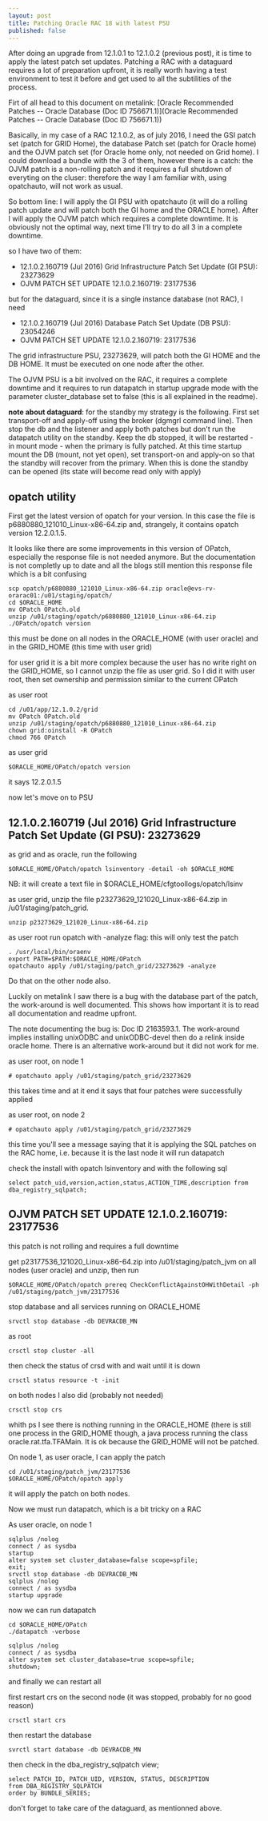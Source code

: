 ```yaml
---
layout: post
title: Patching Oracle RAC 18 with latest PSU
published: false
---
```


After doing an upgrade from 12.1.0.1 to 12.1.0.2 (previous post), it is time to apply the latest patch set updates. Patching a RAC with a dataguard requires a lot of preparation upfront, it is really worth having a test environment to test it before and get used to all the subtilities of the process.
<!--more-->

Firt of all head to this document on metalink: [Oracle Recommended Patches -- Oracle Database (Doc ID 756671.1)](Oracle Recommended Patches -- Oracle Database (Doc ID 756671.1))

Basically, in my case of a RAC 12.1.0.2, as of july 2016, I need the GSI patch set (patch for GRID Home), the database Patch set (patch for Oracle home) and the OJVM patch set (for Oracle home only, not needed on Grid home). I could download a bundle with the 3 of them, however there is a catch: the OJVM patch is a non-rolling patch and it requires a full shutdown of everyting on the cluser: therefore the way I am familiar with, using opatchauto, will not work as usual.

So bottom line: I will apply the GI PSU with opatchauto (it will do a rolling patch update and will patch both the GI home and the ORACLE home). After I will apply the OJVM patch which requires a complete downtime. It is obviously not the optimal way, next time I'll try to do all 3 in a complete downtime.

so I have two of them:

- 12.1.0.2.160719 (Jul 2016) Grid Infrastructure Patch Set Update (GI PSU): 23273629
- OJVM PATCH SET UPDATE 12.1.0.2.160719: 23177536

but for the dataguard, since it is a single instance database (not RAC), I need 
- 12.1.0.2.160719 (Jul 2016) Database Patch Set Update (DB PSU): 23054246
- OJVM PATCH SET UPDATE 12.1.0.2.160719: 23177536

The grid infrastructure PSU, 23273629, will patch both the GI HOME and the DB HOME. It must be executed on one node after the other.

The OJVM PSU is a bit involved on the RAC, it requires a complete downtime and it requires to run datapatch in startup upgrade mode with the parameter cluster_database set to false (this is all explained in the readme).

**note about dataguard**: for the standby my strategy is the following. First set transport-off and apply-off using the broker (dgmgrl command line). Then stop the db and the listener and apply both patches but don't run the datapatch utility on the standby. Keep the db stopped, it will be restarted - in mount mode - when the primary is fully patched. At this time startup mount the DB (mount, not yet open), set transport-on and apply-on so that the standby will recover from the primary. When this is done the standby can be opened (its state will become read only with apply)


## opatch utility

First get the latest version of opatch for your version. In this case the file is p6880880_121010_Linux-x86-64.zip and, strangely, it contains opatch version 12.2.0.1.5. 

It looks like there are some improvements in this version of OPatch, especially the response file is not needed anymore. But the  documentation is not completly up to date and all the blogs still mention this response file which is a bit confusing

```
scp opatch/p6880880_121010_Linux-x86-64.zip oracle@evs-rv-orarac01:/u01/staging/opatch/
cd $ORACLE_HOME
mv OPatch OPatch.old
unzip /u01/staging/opatch/p6880880_121010_Linux-x86-64.zip
./OPatch/opatch version
```

this must be done on all nodes in the ORACLE_HOME (with user oracle) and in the GRID_HOME (this time with user grid)

for user grid it is a bit more complex because the user has no write right on the GRID_HOME, so I cannot unzip the file as user grid. So I did it with user root, then set ownership and permission similar to the current OPatch

as user root

```
cd /u01/app/12.1.0.2/grid
mv OPatch OPatch.old
unzip /u01/staging/opatch/p6880880_121010_Linux-x86-64.zip
chown grid:oinstall -R OPatch
chmod 766 OPatch
```

as user grid

```
$ORACLE_HOME/OPatch/opatch version
```
it says 12.2.0.1.5

now let's move on to PSU 

## 12.1.0.2.160719 (Jul 2016) Grid Infrastructure Patch Set Update (GI PSU): 23273629

as grid and as oracle, run the following

```
$ORACLE_HOME/OPatch/opatch lsinventory -detail -oh $ORACLE_HOME
```
NB: it will create a text file in $ORACLE_HOME/cfgtoollogs/opatch/lsinv

as user grid, unzip the file p23273629_121020_Linux-x86-64.zip in /u01/staging/patch_grid.

```
unzip p23273629_121020_Linux-x86-64.zip 
```

as user root run opatch with -analyze flag: this will only test the patch

```
. /usr/local/bin/oraenv
export PATH=$PATH:$ORACLE_HOME/OPatch
opatchauto apply /u01/staging/patch_grid/23273629 -analyze
```
Do that on the other node also.

Luckily on metalink I saw there is a bug with the database part of the patch, the work-around is well documented. This shows how important it is to read all documentation and readme upfront.

The note documenting the bug is: Doc ID 2163593.1. The work-around implies installing unixODBC and unixODBC-devel then do a relink inside oracle home. There is an alternative work-around but it did not work for me.

as user root, on node 1

```
# opatchauto apply /u01/staging/patch_grid/23273629
```
this takes time and at it end it says that four patches were successfully applied


as user root, on node 2

```
# opatchauto apply /u01/staging/patch_grid/23273629
```
this time you'll see a message saying that it is applying the SQL patches on the RAC home, i.e. because it is the last node it will run datapatch

check the install with opatch lsinventory and with the following sql

```
select patch_uid,version,action,status,ACTION_TIME,description from dba_registry_sqlpatch;
```

## OJVM PATCH SET UPDATE 12.1.0.2.160719: 23177536

this patch is not rolling and requires a full downtime

get p23177536_121020_Linux-x86-64.zip into /u01/staging/patch_jvm on all nodes (user oracle) and unzip, then run

```
$ORACLE_HOME/OPatch/opatch prereq CheckConflictAgainstOHWithDetail -ph /u01/staging/patch_jvm/23177536
```
stop database and all services running on ORACLE_HOME

```
srvctl stop database -db DEVRACDB_MN
```

as root

```
crsctl stop cluster -all
```

then check the status of crsd with and wait until it is down

```
crsctl status resource -t -init
```

on both nodes I also did (probably not needed)

```
crsctl stop crs
```

whith ps I see there is nothing running in the ORACLE_HOME (there is still one process in the GRID_HOME though, a java process running the class oracle.rat.tfa.TFAMain. It is ok because the GRID_HOME will not be patched.

On node 1, as user oracle, I can apply the patch

```
cd /u01/staging/patch_jvm/23177536
$ORACLE_HOME/OPatch/opatch apply
```

it will apply the patch on both nodes.

Now we must run datapatch, which is a bit tricky on a RAC

As user oracle, on node 1

```
sqlplus /nolog
connect / as sysdba
startup 
alter system set cluster_database=false scope=spfile;
exit;
srvctl stop database -db DEVRACDB_MN
sqlplus /nolog
connect / as sysdba
startup upgrade
```

now we can run datapatch
```
cd $ORACLE_HOME/OPatch
./datapatch -verbose
```

```
sqlplus /nolog
connect / as sysdba
alter system set cluster_database=true scope=spfile;
shutdown;
```

and finally we can restart all

first restart crs on the second node (it was stopped, probably for no good reason)

```
crsctl start crs
```

then restart the database

```
svrctl start database -db DEVRACDB_MN
```
then check in the dba_registry_sqlpatch view;

```
select PATCH_ID, PATCH_UID, VERSION, STATUS, DESCRIPTION
from DBA_REGISTRY_SQLPATCH
order by BUNDLE_SERIES;
```

don't forget to take care of the dataguard, as mentionned above.


